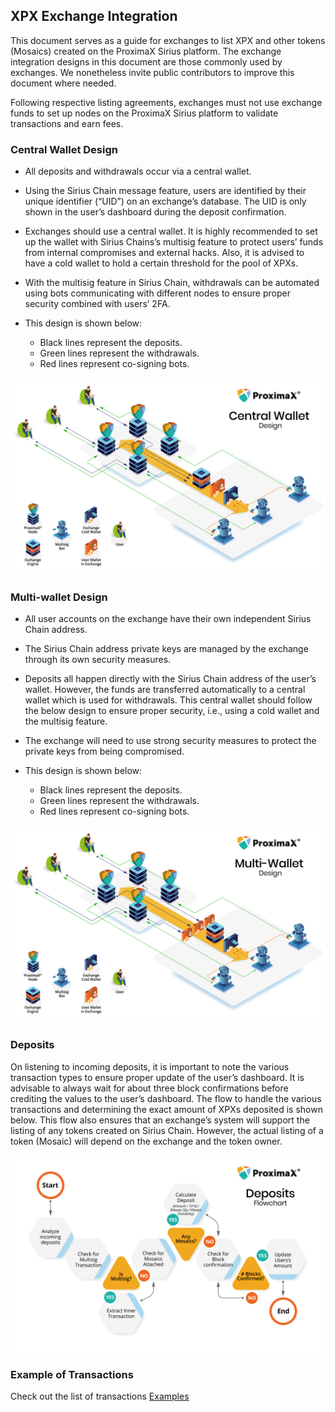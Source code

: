 ## XPX Exchange Integration

This document serves as a guide for exchanges to list XPX and other tokens (Mosaics) created on the ProximaX Sirius platform. The exchange integration designs in this document are those commonly used by exchanges. We nonetheless invite public contributors to improve this document where needed.  

Following respective listing agreements, exchanges must not use exchange funds to set up nodes on the ProximaX Sirius platform to validate transactions and earn fees.

### Central Wallet Design

- All deposits and withdrawals occur via a central wallet.

- Using the Sirius Chain message feature, users are identified by their unique identifier (“UID”) on an exchange’s database. The UID is only shown in the user’s dashboard during the deposit confirmation.

- Exchanges should use a central wallet. It is highly recommended to set up the wallet with Sirius Chains’s multisig feature to protect users’ funds from internal compromises and external hacks. Also, it is advised to have a cold wallet to hold a certain threshold for the pool of XPXs.

- With the multisig feature in Sirius Chain, withdrawals can be automated using bots communicating with different nodes to ensure proper security combined with users’ 2FA.

- This design is shown below:
  - Black lines represent the deposits.
  - Green lines represent the withdrawals.
  - Red lines represent co-signing bots.

![Image of Central Wallet Design](images/ProximaX-Diagram-Isometric-Central-Wallet.jpg)

### Multi-wallet Design

- All user accounts on the exchange have their own independent Sirius Chain address.

- The Sirius Chain address private keys are managed by the exchange through its own security measures.

- Deposits all happen directly with the Sirius Chain address of the user’s wallet. However, the funds are transferred automatically to a central wallet which is used for withdrawals. This central wallet should follow the below design to ensure proper security, i.e., using a cold wallet and the multisig feature.

- The exchange will need to use strong security measures to protect the private keys from being compromised.

- This design is shown below:
  - Black lines represent the deposits.
  - Green lines represent the withdrawals.
  - Red lines represent co-signing bots.

![Image of Multi-wallet Design](images/ProximaX-Diagram-Isometric-Multiwallet.jpg)

### Deposits

On listening to incoming deposits, it is important to note the various transaction types to ensure proper update of the user’s dashboard.  It is advisable to always wait for about three block confirmations before crediting the values to the user’s dashboard. The flow to handle the various transactions and determining the exact amount of XPXs deposited is shown below. This flow also ensures that an exchange’s system will support the listing of any tokens created on Sirius Chain. However, the actual listing of a token (Mosaic) will depend on the exchange and the token owner.

![Image of Deposit flowchart](images/ProximaX-Flow-Deposits.jpg)

### Example of Transactions

Check out the list of transactions
[Examples](example.md)
